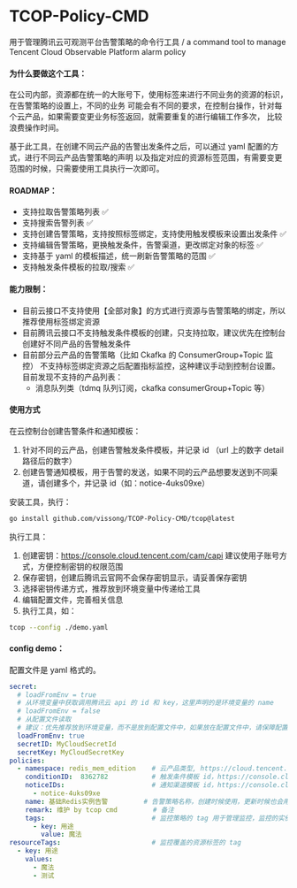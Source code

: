 # TCOP-Policy-CMD
用于管理腾讯云可观测平台告警策略的命令行工具 / a command tool to manage Tencent Cloud Observable Platform alarm policy

#### 为什么要做这个工具：
在公司内部，资源都在统一的大账号下，使用标签来进行不同业务的资源的标识，在告警策略的设置上，不同的业务
可能会有不同的要求，在控制台操作，针对每个云产品，如果需要变更业务标签返回，就需要重复的进行编辑工作多次，
比较浪费操作时间。

基于此工具，在创建不同云产品的告警出发条件之后，可以通过 yaml 配置的方式，进行不同云产品告警策略的声明
以及指定对应的资源标签范围，有需要变更范围的时候，只需要使用工具执行一次即可。

#### ROADMAP：
- 支持拉取告警策略列表 ✅
- 支持搜索告警列表 ✅
- 支持创建告警策略，支持按照标签绑定，支持使用触发模板来设置出发条件 ✅ 
- 支持编辑告警策略，更换触发条件，告警渠道，更改绑定对象的标签 ✅
- 支持基于 yaml 的模板描述，统一刷新告警策略的范围 ✅
- 支持触发条件模板的拉取/搜索 ✅

#### 能力限制：
- 目前云接口不支持使用【全部对象】的方式进行资源与告警策略的绑定，所以推荐使用标签绑定资源
- 目前腾讯云接口不支持触发条件模板的创建，只支持拉取，建议优先在控制台创建好不同产品的告警触发条件
- 目前部分云产品的告警策略（比如 Ckafka 的 ConsumerGroup+Topic 监控）
不支持标签绑定资源之后配置指标监控，这种建议手动到控制台设置。
  目前发现不支持的产品列表：
  - 消息队列类（tdmq 队列订阅，ckafka consumerGroup+Topic 等）

#### 使用方式

在云控制台创建告警条件和通知模板：

1. 针对不同的云产品，创建告警触发条件模板，并记录 id （url 上的数字 detail 路径后的数字）
2. 创建告警通知模板，用于告警的发送，如果不同的云产品想要发送到不同渠道，请创建多个，并记录 id（如：notice-4uks09xe）

安装工具，执行：
```bash
go install github.com/vissong/TCOP-Policy-CMD/tcop@latest
```

执行工具：

1. 创建密钥：https://console.cloud.tencent.com/cam/capi 建议使用子账号方式，方便控制密钥的权限范围
2. 保存密钥，创建后腾讯云官网不会保存密钥显示，请妥善保存密钥
3. 选择密钥传递方式，推荐放到环境变量中传递给工具
4. 编辑配置文件，完善相关信息
5. 执行工具，如：

```bash
tcop --config ./demo.yaml
```

#### config demo：

配置文件是 yaml 格式的。

```yaml
secret:
  # loadFromEnv = true
  # 从环境变量中获取调用腾讯云 api 的 id 和 key，这里声明的是环境变量的 name
  # loadFromEnv = false
  # 从配置文件读取
  # 建议：优先推荐放到环境变量，而不是放到配置文件中，如果放在配置文件中，请保障配置文件不提交到 git 仓库中
  loadFromEnv: true
  secretID: MyCloudSecretId
  secretKey: MyCloudSecretKey
policies:
  - namespace: redis_mem_edition    # 云产品类型, https://cloud.tencent.com/document/product/248/50397 查看全部
    conditionID:  8362782           # 触发条件模板 id，https://console.cloud.tencent.com/monitor/alarm/template 查看
    noticeIDs:                      # 通知渠道模板 id，https://console.cloud.tencent.com/monitor/alarm/notice 查看
      - notice-4uks09xe
    name: 基础Redis实例告警         # 告警策略名称，创建时候使用，更新时候也会用这个查询后修改
    remark: 维护 by tcop cmd         # 备注
    tags:                           # 监控策略的 tag 用于管理监控，监控的实例无关
      - key: 用途
        value: 魔法
resourceTags:                       # 监控覆盖的资源标签的 tag
  - key: 用途
    values:
      - 魔法
      - 测试
```